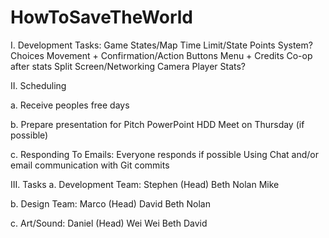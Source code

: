 HowToSaveTheWorld
=================

I. Development Tasks:
	Game States/Map
	Time Limit/State
	Points System?
	Choices
	Movement + Confirmation/Action Buttons
	Menu + Credits
	Co-op after stats
	Split Screen/Networking
		Camera
	Player Stats?

II. Scheduling

a. Receive peoples free days

b. Prepare presentation for Pitch
	PowerPoint
	HDD
	Meet on Thursday (if possible)

c.  Responding To Emails:
	Everyone responds if possible
	Using Chat and/or email communication with Git commits

III. Tasks
a. Development Team:
	Stephen (Head)
	Beth
	Nolan
	Mike

b. Design Team:
	Marco (Head)
	David
	Beth
	Nolan

c. Art/Sound:
	Daniel (Head)
	Wei Wei
	Beth
	David